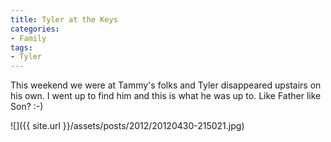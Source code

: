 ```yaml
---
title: Tyler at the Keys
categories:
- Family
tags:
- Tyler
---
```


This weekend we were at Tammy's folks and Tyler disappeared upstairs on his own. I went up to find him and this is what he was up to. Like Father like Son? :-)

![]({{ site.url }}/assets/posts/2012/20120430-215021.jpg)
